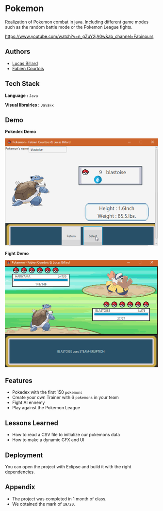 
# Pokemon

Realization of Pokemon combat in java. Including different game modes such as the random battle mode or the Pokemon League fights.

https://www.youtube.com/watch?v=n_gZuY2jA0w&ab_channel=Fabinours




## Authors

- [Lucas Billard](https://www.github.com/Azuki)
- [Fabien Courtois](https://www.github.com/Fabinours)

  
## Tech Stack

**Language :** `Java`

**Visual librairies :** `JavaFx`




  
## Demo
**Pokedex Demo**

![DemoPokedex](https://github.com/Azukiro/Pokemon/blob/main/pokedex.gif?raw=True)

**Fight Demo**

![DemoFight](https://github.com/Azukiro/Pokemon/blob/main/pokemonfight.gif?raw=True  "Demo of fight")

  
## Features

- Pokedex with the first 150 `pokemons`
- Create your own Trainer with 6 `pokemons` in your team
- Fight AI ennemy
- Play against the Pokemon League

  
## Lessons Learned

- How to read a CSV file to initialize our pokemons data
- How to make a dynamic GFX and UI

  
## Deployment

You can open the project with Eclipse and build it with the right dependencies.

  
## Appendix
- The project was completed in 1 month of class.
- We obtained the mark of `19/20`. 

  
